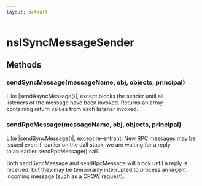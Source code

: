 ```yaml
---
layout: default
---
```


# nsISyncMessageSender #

## Methods ##

### sendSyncMessage(messageName, obj, objects, principal) ###
  
Like |sendAsyncMessage()|, except blocks the sender until all  
listeners of the message have been invoked.  Returns an array  
containing return values from each listener invoked.  
  

### sendRpcMessage(messageName, obj, objects, principal) ###
  
Like |sendSyncMessage()|, except re-entrant. New RPC messages may be  
issued even if, earlier on the call stack, we are waiting for a reply  
to an earlier sendRpcMessage() call.  
  
Both sendSyncMessage and sendRpcMessage will block until a reply is  
received, but they may be temporarily interrupted to process an urgent  
incoming message (such as a CPOW request).  
  
